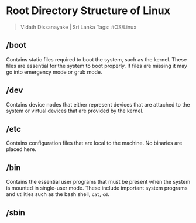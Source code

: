 
# Root Directory Structure of Linux

> Vidath Dissanayake | Sri Lanka
> Tags: #OS/Linux 

## /boot

Contains static files required to boot the system, such as the kernel. These files are essential for the system to boot properly. If files are missing it may go into emergency mode or grub mode.


## /dev 

Contains device nodes that either represent devices that are attached to the system or virtual devices that are provided by the kernel.

## /etc

Contains configuration files that are local to the machine. No binaries are placed here.

## /bin

Contains the essential user programs that must be present when the system is mounted in single-user mode. These include important system programs and utilities such as the bash shell, `cat`, `cd`.

## /sbin 

